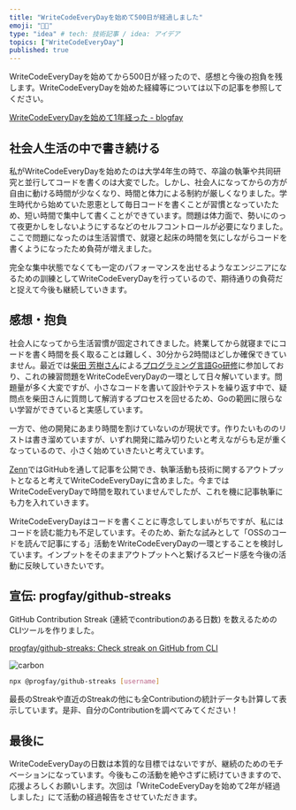 ```yaml
---
title: "WriteCodeEveryDayを始めて500日が経過しました"
emoji: "👨‍💻"
type: "idea" # tech: 技術記事 / idea: アイデア
topics: ["WriteCodeEveryDay"]
published: true
---
```


WriteCodeEveryDayを始めてから500日が経ったので、感想と今後の抱負を残します。WriteCodeEveryDayを始めた経緯等については以下の記事を参照してください。

[WriteCodeEveryDayを始めて1年経った - blogfay](https://progfay.hatenablog.com/entry/2020/06/10/221443)

## 社会人生活の中で書き続ける

私がWriteCodeEveryDayを始めたのは大学4年生の時で、卒論の執筆や共同研究と並行してコードを書くのは大変でした。しかし、社会人になってからの方が自由に動ける時間が少なくなり、時間と体力による制約が厳しくなりました。学生時代から始めていた恩恵として毎日コードを書くことが習慣となっていたため、短い時間で集中して書くことができています。問題は体力面で、勢いにのって夜更かしをしないようにするなどのセルフコントロールが必要になりました。ここで問題になったのは生活習慣で、就寝と起床の時間を気にしながらコードを書くようになったため負荷が増えました。

完全な集中状態でなくても一定のパフォーマンスを出せるようなエンジニアになるための訓練としてWriteCodeEveryDayを行っているので、期待通りの負荷だと捉えて今後も継続していきます。

## 感想・抱負

社会人になってから生活習慣が固定されてきました。終業してから就寝までにコードを書く時間を長く取ることは難しく、30分から2時間ほどしか確保できていません。最近では[柴田 芳樹さん](https://twitter.com/yoshiki_shibata)による[プログラミング言語Go研修](https://yshibata.blog.ss-blog.jp/archive/c2305793699-1)に参加しており、これの練習問題をWriteCodeEveryDayの一環として日々解いています。問題量が多く大変ですが、小さなコードを書いて設計やテストを繰り返す中で、疑問点を柴田さんに質問して解消するプロセスを回せるため、Goの範囲に限らない学習ができていると実感しています。

一方で、他の開発にあまり時間を割けていないのが現状です。作りたいもののリストは書き溜めていますが、いずれ開発に踏み切りたいと考えながらも足が重くなっているので、小さく始めていきたいと考えています。

[Zenn](https://zenn.dev/)ではGitHubを通して記事を公開でき、執筆活動も技術に関するアウトプットとなると考えてWriteCodeEveryDayに含めました。今まではWriteCodeEveryDayで時間を取れていませんでしたが、これを機に記事執筆にも力を入れていきます。

WriteCodeEveryDayはコードを書くことに専念してしまいがちですが、私にはコードを読む能力も不足しています。そのため、新たな試みとして「OSSのコードを読んで記事にする」活動をWriteCodeEveryDayの一環とすることを検討しています。インプットをそのままアウトプットへと繋げるスピード感を今後の活動に反映していきたいです。

## 宣伝: progfay/github-streaks

GitHub Contribution Streak (連続でcontributionのある日数) を数えるためのCLIツールを作りました。

[progfay/github-streaks: Check streak on GitHub from CLI](https://github.com/progfay/github-streaks)

![carbon](https://storage.googleapis.com/zenn-user-upload/bvcorb8x4qifee0s4a1op9lzsdi3)

```bash
npx @progfay/github-streaks [username]
```

最長のStreakや直近のStreakの他にも全Contributionの統計データも計算して表示しています。是非、自分のContributionを調べてみてください！

## 最後に

WriteCodeEveryDayの日数は本質的な目標ではないですが、継続のためのモチベーションになっています。今後もこの活動を絶やさずに続けていきますので、応援よろしくお願いします。次回は「WriteCodeEveryDayを始めて2年が経過しました」にて活動の経過報告をさせていただきます。
